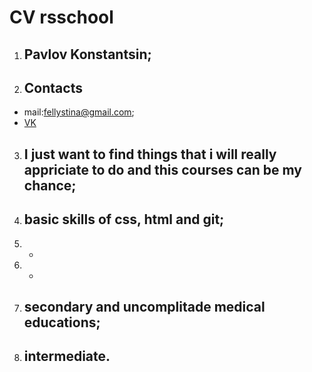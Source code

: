 # CV rsschool
1. ## Pavlov Konstantsin;
2. ## Contacts 
* mail:fellystina@gmail.com;
* [VK](https://vk.com/id153057526)
3. ## I just want to find things that i will really appriciate to do and this courses can be my chance;
4. ## basic skills of css, html and git;
5. -
6. -
7. ## secondary and uncomplitade medical educations;
8. ## intermediate.